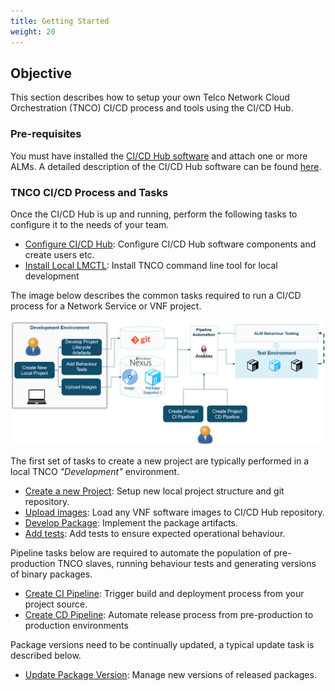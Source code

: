 ```yaml
---
title: Getting Started
weight: 20
---
```


## Objective

This section describes how to setup your own Telco Network Cloud Orchestration (TNCO) CI/CD process and tools using the CI/CD Hub.

### Pre-requisites

You must have installed the [CI/CD Hub software](https://github.com/accanto-systems/lm-cicdhub) and attach one or more ALMs. A detailed description of the CI/CD Hub software can be found [here](/reference/cicdhub-software).

### TNCO CI/CD Process and Tasks

Once the CI/CD Hub is up and running, perform the following tasks to configure it to the needs of your team.

- [Configure CI/CD Hub](/user-guides/cicd/configure-cicd-hub): Configure CI/CD Hub software components and create users etc.
- [Install Local LMCTL](/reference/lmctl): Install TNCO command line tool for local development

The image below describes the common tasks required to run a CI/CD process for a Network Service or VNF project.

![CI/CD Project Tasks](/images/user-guides/cicd/gettingstarted/projecttasks.png "Project Tasks")

The first set of tasks to create a new project are typically performed in a local TNCO _"Development"_ environment.

- [Create a new Project](/user-guides/cicd/developing-a-project/create-new-vnf-project): Setup new local project structure and git repository.
- [Upload images](/user-guides/cicd/developing-a-project/upload-images): Load any VNF software images to CI/CD Hub repository.
- [Develop Package](/user-guides/cicd/developing-a-project/developing-new-vnf): Implement the package artifacts.
- [Add tests](/user-guides/cicd/developing-a-project/add-tests-to-package): Add tests to ensure expected operational behaviour.

Pipeline tasks below are required to automate the population of pre-production TNCO slaves, running behaviour tests and generating versions of binary packages.

- [Create CI Pipeline](/user-guides/cicd/pipeline/create-ci-pipeline): Trigger build and deployment process from your project source.
- [Create CD Pipeline](/user-guides/cicd/pipeline/create-release-pipeline): Automate release process from pre-production to production environments

Package versions need to be continually updated, a typical update task is described below.

- [Update Package Version](/user-guides/cicd/developing-a-project/update-package): Manage new versions of released packages.
